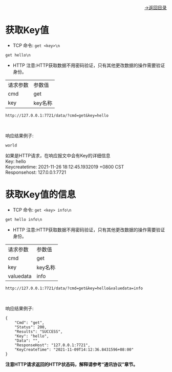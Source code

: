 [<p align="right">->返回目录</p>](../0.directory.md)

# 获取Key值
* TCP
命令: `get <key>\n`
~~~shell
get hello\n
~~~

* HTTP
注意:HTTP获取数据不用密码验证，只有其他更改数据的操作需要验证身份。

<table>
    <tr>
        <td>请求参数</td>
        <td>参数值</td>
    </tr>
    <tr>
        <td>cmd</td>
        <td>get</td>
    </tr>
    <tr>
        <td>key</td>
        <td>key名称</td>
    </tr> 
</table> 
 
~~~shell
http://127.0.0.1:7721/data/?cmd=get&key=hello
~~~
<br>

响应结果例子:
~~~shell
world
~~~
如果是HTTP请求，在响应报文中会有Key的详细信息  
Key: hello  
Keycreatetime: 2021-11-26 18:12:45.1932019 +0800 CST  
Responsehost: 127.0.0.1:7721  


# 获取Key值的信息
* TCP
命令: `get <key> info\n`
~~~shell
get hello info\n
~~~

* HTTP
注意:HTTP获取数据不用密码验证，只有其他更改数据的操作需要验证身份。

<table>
    <tr>
        <td>请求参数</td>
        <td>参数值</td>
    </tr>
    <tr>
        <td>cmd</td>
        <td>get</td>
    </tr>
    <tr>
        <td>key</td>
        <td>key名称</td>
    </tr> 
    <tr>
        <td>valuedata</td>
        <td>info</td>
    </tr>
</table> 
 
~~~shell
http://127.0.0.1:7721/data/?cmd=get&key=hello&valuedata=info
~~~
<br>

响应结果例子:
~~~shell
{
    "Cmd": "get",
    "Status": 200,
    "Results": "SUCCESS",
    "Key": "hello",
    "Data": "",
    "ResponseHost": "127.0.0.1:7721",
    "KeyCreateTime": "2021-11-09T14:12:36.8431596+08:00"
}
~~~

**注意HTTP请求返回的HTTP状态码，解释请参考“通讯协议”章节。**
